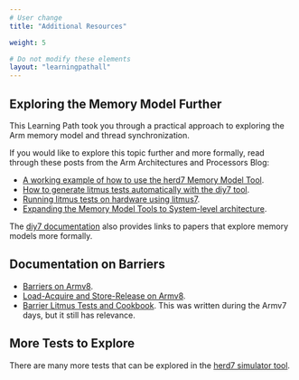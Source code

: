 ```yaml
---
# User change
title: "Additional Resources"

weight: 5

# Do not modify these elements
layout: "learningpathall"
---
```


## Exploring the Memory Model Further

This Learning Path took you through a practical approach to exploring the Arm memory model and thread synchronization. 

If you would like to explore this topic further and more formally, read through these posts from the Arm Architectures and Processors Blog:

- [A working example of how to use the herd7 Memory Model Tool](https://community.arm.com/arm-community-blogs/b/architectures-and-processors-blog/posts/how-to-use-the-memory-model-tool).
- [How to generate litmus tests automatically with the diy7 tool](https://community.arm.com/arm-community-blogs/b/architectures-and-processors-blog/posts/generate-litmus-tests-automatically-diy7-tool).
- [Running litmus tests on hardware using litmus7](https://community.arm.com/arm-community-blogs/b/architectures-and-processors-blog/posts/running-litmus-tests-on-hardware-litmus7).
- [Expanding the Memory Model Tools to System-level architecture](https://community.arm.com/arm-community-blogs/b/architectures-and-processors-blog/posts/expanding-memory-model-tools-system-level-architecture).

The [diy7 documentation](https://diy.inria.fr/doc/index.html) also provides links to papers that explore memory models more formally.

## Documentation on Barriers

- [Barriers on Armv8](https://developer.arm.com/documentation/100941/0101/Barriers).
- [Load-Acquire and Store-Release on Armv8](https://developer.arm.com/documentation/102336/0100/Load-Acquire-and-Store-Release-instructions).
- [Barrier Litmus Tests and Cookbook](https://developer.arm.com/documentation/genc007826/latest). This was written during the Armv7 days, but it still has relevance.

## More Tests to Explore

There are many more tests that can be explored in the [herd7 simulator tool](https://developer.arm.com/herd7).
